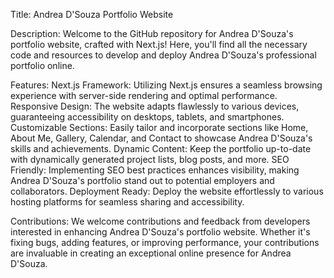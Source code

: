 Title: Andrea D'Souza Portfolio Website

Description:
Welcome to the GitHub repository for Andrea D'Souza's portfolio website, crafted with Next.js! Here, you'll find all the necessary code and resources to develop and deploy Andrea D'Souza's professional portfolio online.

Features:
Next.js Framework: Utilizing Next.js ensures a seamless browsing experience with server-side rendering and optimal performance.
Responsive Design: The website adapts flawlessly to various devices, guaranteeing accessibility on desktops, tablets, and smartphones.
Customizable Sections: Easily tailor and incorporate sections like Home, About Me, Gallery, Calendar, and Contact to showcase Andrea D'Souza's skills and achievements.
Dynamic Content: Keep the portfolio up-to-date with dynamically generated project lists, blog posts, and more.
SEO Friendly: Implementing SEO best practices enhances visibility, making Andrea D'Souza's portfolio stand out to potential employers and collaborators.
Deployment Ready: Deploy the website effortlessly to various hosting platforms for seamless sharing and accessibility.

Contributions:
We welcome contributions and feedback from developers interested in enhancing Andrea D'Souza's portfolio website. Whether it's fixing bugs, adding features, or improving performance, your contributions are invaluable in creating an exceptional online presence for Andrea D'Souza.
